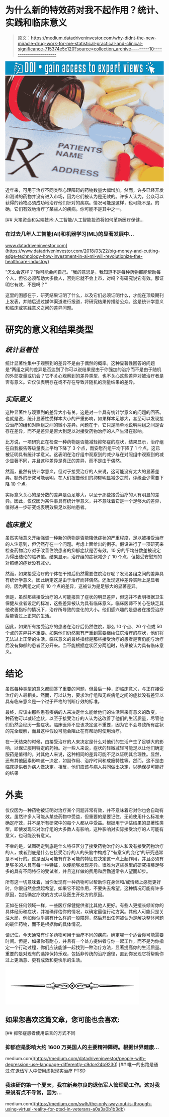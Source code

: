 # 为什么新的特效药对我不起作用？统计、实践和临床意义

> 原文：<https://medium.datadriveninvestor.com/why-didnt-the-new-miracle-drug-work-for-me-statistical-practical-and-clinical-significance-715374e5c120?source=collection_archive---------10----------------------->

[![](img/4c42c8d303003150185446700a773483.png)](http://www.track.datadriveninvestor.com/1B9E)![](img/dc0e7d14df4dfcb5180db19d58319b27.png)

近年来，可用于治疗不同类型心理障碍的药物数量大幅增加。然而，许多已经开发和测试的药物并没有进入市场，因为它们被认为是无效的。许多人认为，公众可以获得的药物必须成功地治疗他们针对的疾病。情况可能是这样，也可能不是。的确，它们有效地治疗了某些人的疾病。你可能不是其中之一。

[](https://www.datadriveninvestor.com/2018/03/22/big-money-and-cutting-edge-technology-how-investment-in-ai-ml-will-revolutionize-the-healthcare-industry/) [## 大笔资金和尖端技术:人工智能/人工智能投资将如何革新医疗保健…

### 在过去几年人工智能(AI)和机器学习(ML)的显著发展中…

www.datadriveninvestor.com](https://www.datadriveninvestor.com/2018/03/22/big-money-and-cutting-edge-technology-how-investment-in-ai-ml-will-revolutionize-the-healthcare-industry/) 

“怎么会这样？”你可能会问自己。“我的意思是，我知道不是每种药物都能帮助每个人，但它必须帮助大多数人，否则它就不会上市，对吗？有研究说它有效。那证明它有效，不是吗？”

这里的困惑在于，研究结果证明了什么，以及它们必须证明什么，才能在顶级期刊上发表，并随后通过媒体渠道进行报道，将研究结果传播给公众。这是统计学意义和临床或实践意义之间的差异问题。

# **研究的意义和结果类型**

## ***统计显著性***

统计显著性集中于观察到的差异不是由于偶然的概率。这种显著性回答的问题是“两组之间的差异是否达到了你可以说结果是由于你强加的治疗而不是由于随机的外部变量或机会？它不关心观察到的差异类型，也不关心这些差异对被治疗者是否有意义。它仅仅表明存在或不存在导致非随机的测量结果的差异。

## ***实际意义***

这种显著性与观察到的差异大小有关。这是对一个具有统计学意义的问题的回答。也就是说，统计显著性受样本大小的严重影响，如果样本足够大，甚至可以发现接受治疗的组和对照组之间的微小差异。问题在于，它只是简单地说明两组之间是否存在差异，而不是差异是否大到足以对接受药物治疗的人产生潜在影响。

比方说，一项研究正在检查一种药物是否能减轻抑郁症的症状，结果显示，治疗组在自我报告等级量表上平均下降了 3 个点，而安慰剂组平均下降了 1 个点，这已被证明具有统计学意义。这表明在治疗组中观察到的减少与在对照组中观察到的减少显著不同，并且这种差异是真正的差异，而不是由于偶然。

然而，虽然有统计学意义，但对于接受治疗的人来说，这可能没有太大的显著差异。额外的研究可能表明，在人们报告他们的抑郁明显减少之前，评级至少需要下降 10 个点。

实际意义关心的是分数的差异是否足够大，以至于那些接受治疗的人有明显的差异。因此，仅仅因为某件事具有统计学意义，并不意味着它是一个足够大的差异，值得进一步研究或表明效果足以影响患者。

## ***临床意义***

虽然实际意义开始强调一种新的药物是否能降低症状的严重程度，足以被接受治疗的人注意到，但仍然存在一个问题。考虑上面给出的例子。假设进行了一项研究来检查药物治疗对于改善住院患者的抑郁症状是否有效。10 分的平均分数差被设定为得出结论的临界值。结果显示，治疗组的症状减少了 10 个点，但接受安慰剂的对照组的症状没有减少。

然而，如果接受治疗的个体在干预后仍然需要住院治疗呢？发现各组之间的差异具有统计学意义，因此确定这是由于治疗而非偶然。还发现这种差异实际上是显著的，因为两组之间有 10 个点的差异，这被认为是足够大的显著差异。

但是，虽然那些接受治疗的人可能报告了症状的明显差异，但这并不表明根据卫生保健从业者设定的标准，这些差异被认为具有临床意义。临床医师不关心在缺乏其他改善指标的情况下，治疗所导致的变化的大小。他们感兴趣的是患者在接受治疗后能否过上正常的生活。

因此，如果所有接受治疗的患者在治疗后仍然住院，那么 10 个点、20 个点或 50 个点的差异并不重要。如果他们仍然患有严重到需要继续住院治疗的症状，他们将无法过上正常的生活。临床意义的最终指标是那些接受治疗的患者是否仍能与治疗后没有抑郁的患者区分开来。当不能根据症状区分两组时，结果被认为具有临床意义。

# **结论**

虽然每种类型的意义都回答了重要的问题，但最后一种，即临床意义，与正在接受治疗的人最相关。然而，可以认为，要求治疗组和无疾病组之间的症状没有差异以具有临床意义是一个过于严格的判断疗效的标准。

最终，应该由那些患有疾病的人来决定什么能给他们的生活带来有意义的改变。一种药物可以减轻症状，以至于接受治疗的人认为这改善了他们的生活质量，尽管他们仍然会经历一些症状。临床医师不应该决定这不重要，因为它不会导致所有症状的完全缓解，而且这种假设可能会阻止在有帮助时使用治疗。

在一天结束的时候，由接受治疗的人来决定是什么对他们的生活产生了足够大的影响，以保证服用特定的药物。对一些人来说，症状的轻微减轻可能足以让他们确定服药是值得的。对其他人来说，这种相同的差异可能不足以证明其合理性。显然，还有其他因素影响这一决定，如副作用、治疗时间和成瘾特性等。然而，这不是由临床提供者为病人做决定。相反，他们应该与病人共同做出决定，以确保尽可能好的结果

# **外卖**

仅仅因为一种药物被证明对治疗某个问题非常有效，并不意味着它对你也会自动有效。虽然许多人可能从某些药物中受益，但重要的是要记住，无论使用什么标准来确定疗效，并不是所有研究中的每个人都从中受益。根据用于评估结果的显著性类型，即使发现它对治疗组的大多数人有影响，这种影响对实际接受治疗的人可能有意义，也可能没有意义。

不幸的是，试图确定到底是什么特征区分了接受药物治疗的人和没有接受药物治疗的人，或者到底是什么在接受治疗的人的头脑中构成了“有意义的变化”的研究通常是不可行的。这是因为可能有许多可能的特征在决定这一点上起作用，并且必须有足够多的人具有每一种特征，以便能够发现差异。很难为这些类型的研究招募足够多的具有不同特征的受试者，并且这样做的费用和后勤通常令人望而却步。

所有这一切意味着，当你发现有一种药物可以帮助你在身体和/或情绪上感觉更好时，你很自然会燃起希望，如果它不起作用，不要失去希望。这种情况可能有许多原因，包括确定疗效的方式以及医生开处方的原因。

正如在任何领域一样，一些医疗保健提供者比其他人更好。有些人更擅长倾听你的具体经历和症状，并准确评估你的情况，以确定最佳行动方案。其他人可能只是关注大局，例如你似乎患有什么样的一般障碍，然后开出任何被认为是解决整体问题的最佳药物，而不是根据你的具体情况。

请记住，今天通常有许多药物可用于治疗不同的疾病。确定哪一个适合你可能需要时间。但是，如果你有耐心，并且有一个处方提供者与你一起工作，而不是为你指定一个行动过程，你们应该能够一起找到一种治疗方法，显著提高你的生活质量。重要的是对现有的选择保持乐观，包括非传统的治疗途径，直到你发现它将帮助你过上更满意、更有成效和更快乐的生活。

![](img/f1149f4ceb98cbcc6458f7a65f2f7752.png)

## 如果您喜欢这篇文章，您可能也会喜欢:

[](https://medium.com/datadriveninvestor/people-with-depression-use-language-differently-c9dce24b9230) [## 抑郁症患者使用语言的方式不同

### 抑郁症是影响大约 1600 万美国人的主要精神障碍。根据世界健康…

medium.com](https://medium.com/datadriveninvestor/people-with-depression-use-language-differently-c9dce24b9230) [](https://medium.com/swlh/the-only-way-out-is-through-using-virtual-reality-for-ptsd-in-veterans-a0a3a0b1b3db) [## 唯一的出路是通过:在退伍军人中使用虚拟现实治疗 PTSD

### 我读研的第一个夏天，我在新奥尔良的退伍军人管理局工作。这对我来说有点不寻常，因为…

medium.com](https://medium.com/swlh/the-only-way-out-is-through-using-virtual-reality-for-ptsd-in-veterans-a0a3a0b1b3db)